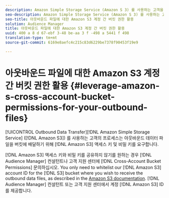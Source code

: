 ```yaml
---
description: Amazon Simple Storage Service (Amazon S 3) 를 사용하는 고객을 위한 아웃바운드 데이터 전송 프로세스에서는 버킷에 아웃바운드 데이터 파일을 배달하기 위해 Amazon S 3 액세스 키 및 비밀 키를 요구합니다.
seo-description: Amazon Simple Storage Service (Amazon S 3) 를 사용하는 고객을 위한 아웃바운드 데이터 전송 프로세스에서는 버킷에 아웃바운드 데이터 파일을 배달하기 위해 Amazon S 3 액세스 키 및 비밀 키를 요구합니다.
seo-title: 아웃바운드 파일에 대한 Amazon S3 계정 간 버킷 권한 활용
solution: Audience Manager
title: 아웃바운드 파일에 대한 Amazon S3 계정 간 버킷 권한 활용
uuid: 400 a 8 d 67-ebf 3-48 be-aa 3 f -498 a 5441 f 498
translation-type: tm+mt
source-git-commit: 6169e8aefc4c215c83d6229be7378f90453f19e9

---
```



# 아웃바운드 파일에 대한 Amazon S3 계정 간 버킷 권한 활용 {#leverage-amazon-s-cross-account-bucket-permissions-for-your-outbound-files}

[!UICONTROL Outbound Data Transfer][!DNL Amazon Simple Storage Service] ([!DNL Amazon S3]) 를 사용하는 고객의 프로세스는 아웃바운드 데이터 파일을 버킷에 배달하기 위해 [!DNL Amazon S3] 액세스 키 및 비밀 키를 요구합니다.

[!DNL Amazon S3] 액세스 키와 비밀 키를 공유하지 않기를 원하는 경우 [!DNL Audience Manager] 컨설턴트나 고객 지원 센터에 [!DNL Cross-Account Bucket Permissions] 문의하십시오. You only need to whitelist our [!DNL Amazon S3] account ID for the [!DNL S3] bucket where you wish to receive the outbound data files, as described in the [Amazon S3 documentation](https://docs.aws.amazon.com/AmazonS3/latest/dev/example-walkthroughs-managing-access-example2.html). [!DNL Audience Manager] 컨설턴트 또는 고객 지원 센터에서 계정 [!DNL Amazon S3] ID를 제공합니다.